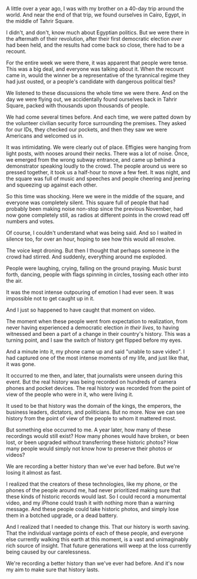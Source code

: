 A little over a year ago, I was with my brother on a 40-day trip around the world. And near the end of that trip, we found ourselves in Cairo, Egypt, in the middle of Tahrir Square.

I didn't, and don't, know much about Egyptian politics. But we were there in the aftermath of their revolution, after their first democratic election *ever* had been held, and the results had come back so close, there had to be a recount.

For the entire week we were there, it was apparent that people were tense. This was a big deal, and everyone was talking about it. When the recount came in, would the winner be a representative of the tyrannical regime they had just ousted, or a people's candidate with dangerous political ties?

We listened to these discussions the whole time we were there. And on the day we were flying out, we accidentally found ourselves back in Tahrir Square, packed with thousands upon thousands of people.

We had come several times before. And each time, we were patted down by the volunteer civilian security force surrounding the premises. They asked for our IDs, they checked our pockets, and then they saw we were Americans and welcomed us in.

It was intimidating. We were clearly out of place. Effigies were hanging from light posts, with nooses around their necks. There was a lot of noise. Once, we emerged from the wrong subway entrance, and came up behind a demonstrator speaking loudly to the crowd. The people around us were so pressed together, it took us a half-hour to move a few feet. It was night, and the square was full of music and speeches and people cheering and jeering and squeezing up against each other.

So this time was shocking. Here we were in the middle of the square, and everyone was completely silent. This square full of people that had probably been making noise non-stop since the previous November, had now gone completely still, as radios at different points in the crowd read off numbers and votes.

Of course, I couldn't understand what was being said. And so I waited in silence too, for over an hour, hoping to see how this would all resolve.

The voice kept droning. But then I thought that perhaps someone in the crowd had stirred. And suddenly, everything around me exploded.

People were laughing, crying, falling on the ground praying. Music burst forth, dancing, people with flags spinning in circles, tossing each other into the air.

It was the most intense outpouring of emotion I had ever seen. It was impossible not to get caught up in it.

And I just so happened to have caught that moment on video.

The moment when these people went from expectation to realization, from never having experienced a democratic election *in their lives*, to having witnessed and been a part of a change in their country's history. This was a turning point, and I saw the switch of history get flipped before my eyes.

And a minute into it, my phone came up and said "unable to save video". I had captured one of the most intense moments of my life, and just like that, it was gone.

It occurred to me then, and later, that journalists were unseen during this event. But the real history was being recorded on hundreds of camera phones and pocket devices. The real history was recorded from the point of view of the people who were in it, who were living it.

It used to be that history was the domain of the kings, the emperors, the business leaders, dictators, and politicians. But no more. Now we can see history from the point of view of the people to whom it mattered most.

But something else occurred to me. A year later, how many of these recordings would still exist? How many phones would have broken, or been lost, or been upgraded without transferring these historic photos? How many people would simply not know how to preserve their photos or videos?

We are recording a better history than we've ever had before. But we're losing it almost as fast.

I realized that the creators of these technologies, like my phone, or the phones of the people around me, had never prioritized making sure that these kinds of historic records would last. So I could record a monumental video, and my iPhone could trash it with nothing more than a warning message. And these people could take historic photos, and simply lose them in a botched upgrade, or a dead battery.

And I realized that I needed to change this. That our history is worth saving. That the individual vantage points of each of these people, and everyone else currently walking this earth at this moment, is a vast and unimaginably rich source of insight. That future generations will weep at the loss currently being caused by our carelessness.

We're recording a better history than we've ever had before. And it's now my aim to make sure that history lasts.

